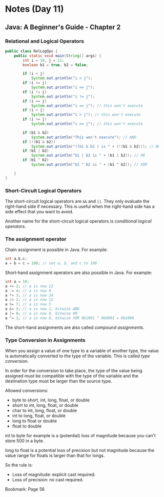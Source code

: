 # Notes (Day 11)

## Java: A Beginner's Guide - Chapter 2

### Relational and Logical Operators
```java
public class RelLogOps {
    public static void main(String[] args) {
        int i = 10, j = 11;
        boolean b1 = true, b2 = false;

        if (i < j)
            System.out.println("i < j");
        if (i <= j)
            System.out.println("i <= j");
        if (i != j)
            System.out.println("i != j");
        if (i == j)
            System.out.println("i == j"); // this won't execute
        if (i > j)
            System.out.println("i > j"); // this won't execute
        if (i >= j)
            System.out.println("i >= j"); // this won't execute

        if (b1 & b2)
            System.out.println("This won't execute"); // AND
        if (!(b1 & b2))
            System.out.println("!(b1 & b2 ) is " + (!(b1 & b2))); // NOT AND
        if (b1 | b2)
            System.out.println("b1 | b2 is " + (b1 | b2)); // OR
        if (b1 ^ b2)
            System.out.println("b1 ^ b2 is " + (b1 ^ b2)); // XOR

    }
}
```

### Short-Circuit Logical Operators

The short-circuit logical operators are `&&` and `||`. They only evaluate the right-hand side if necessary. This is useful when the right-hand side has a side effect that you want to avoid.

Another name for the short-circuit logical operators is *conditional logical operators*.

### The assignment operator
Chain assignment is possible in Java. For example:
```java
int a,b,c;
a = b = c = 100; // set a, b, and c to 100
```


Short-hand assignment operators are also possible in Java. For example:
```java
int a = 10;
a += 2; // a is now 12
a -= 4; // a is now 8
a *= 3; // a is now 24
a /= 2; // a is now 12
a %= 7; // a is now 5
a &= 3; // a is now 1, bitwise AND
a |= 8; // a is now 9, bitwise OR
a ^= 1; // a is now 8, bitwise XOR 0b1001 ^ 0b0001 = 0b1000
```

The short-hand assignments are also called *compound assignments*.

### Type Conversion in Assignments

When you assign a value of one type to a variable of another type, the value is automatically converted to the type of the variable. This is called *type conversion*.

In order for the conversion to take place, the type of the value being assigned must be compatible with the type of the variable and the destination type must be larger than the source type.

Allowed conversions:
- byte to short, int, long, float, or double
- short to int, long, float, or double
- char to int, long, float, or double
- int to long, float, or double
- long to float or double
- float to double

int to byte for example is a (potential) loss of magnitude because you can't store 500 in a byte.

long to float is a potential loss of precision but not magnitude because the value range for floats is larger than that for longs.

So the rule is:
- Loss of magnitude: explicit cast required.
- Loss of precision: no cast required.


Bookmark: Page 56
